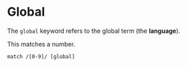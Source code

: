 # Global

The `global` keyword refers to the global term (the **language**).

This matches a number.

```
match /[0-9]/ [global]
```
